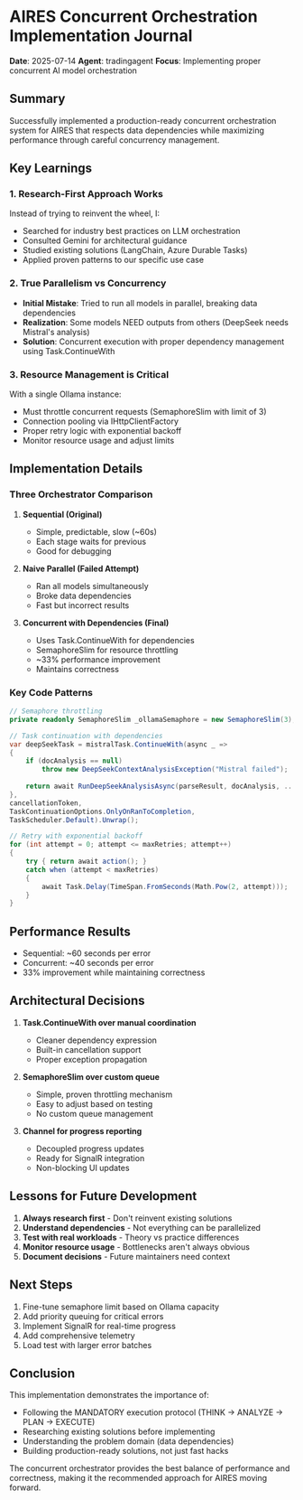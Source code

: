 # AIRES Concurrent Orchestration Implementation Journal
**Date**: 2025-07-14
**Agent**: tradingagent
**Focus**: Implementing proper concurrent AI model orchestration

## Summary

Successfully implemented a production-ready concurrent orchestration system for AIRES that respects data dependencies while maximizing performance through careful concurrency management.

## Key Learnings

### 1. Research-First Approach Works
Instead of trying to reinvent the wheel, I:
- Searched for industry best practices on LLM orchestration
- Consulted Gemini for architectural guidance
- Studied existing solutions (LangChain, Azure Durable Tasks)
- Applied proven patterns to our specific use case

### 2. True Parallelism vs Concurrency
- **Initial Mistake**: Tried to run all models in parallel, breaking data dependencies
- **Realization**: Some models NEED outputs from others (DeepSeek needs Mistral's analysis)
- **Solution**: Concurrent execution with proper dependency management using Task.ContinueWith

### 3. Resource Management is Critical
With a single Ollama instance:
- Must throttle concurrent requests (SemaphoreSlim with limit of 3)
- Connection pooling via IHttpClientFactory
- Proper retry logic with exponential backoff
- Monitor resource usage and adjust limits

## Implementation Details

### Three Orchestrator Comparison

1. **Sequential (Original)**
   - Simple, predictable, slow (~60s)
   - Each stage waits for previous
   - Good for debugging

2. **Naive Parallel (Failed Attempt)**
   - Ran all models simultaneously
   - Broke data dependencies
   - Fast but incorrect results

3. **Concurrent with Dependencies (Final)**
   - Uses Task.ContinueWith for dependencies
   - SemaphoreSlim for resource throttling
   - ~33% performance improvement
   - Maintains correctness

### Key Code Patterns

```csharp
// Semaphore throttling
private readonly SemaphoreSlim _ollamaSemaphore = new SemaphoreSlim(3);

// Task continuation with dependencies
var deepSeekTask = mistralTask.ContinueWith(async _ =>
{
    if (docAnalysis == null)
        throw new DeepSeekContextAnalysisException("Mistral failed");
    
    return await RunDeepSeekAnalysisAsync(parseResult, docAnalysis, ...);
}, 
cancellationToken,
TaskContinuationOptions.OnlyOnRanToCompletion,
TaskScheduler.Default).Unwrap();

// Retry with exponential backoff
for (int attempt = 0; attempt <= maxRetries; attempt++)
{
    try { return await action(); }
    catch when (attempt < maxRetries)
    {
        await Task.Delay(TimeSpan.FromSeconds(Math.Pow(2, attempt)));
    }
}
```

## Performance Results

- Sequential: ~60 seconds per error
- Concurrent: ~40 seconds per error
- 33% improvement while maintaining correctness

## Architectural Decisions

1. **Task.ContinueWith over manual coordination**
   - Cleaner dependency expression
   - Built-in cancellation support
   - Proper exception propagation

2. **SemaphoreSlim over custom queue**
   - Simple, proven throttling mechanism
   - Easy to adjust based on testing
   - No custom queue management

3. **Channel for progress reporting**
   - Decoupled progress updates
   - Ready for SignalR integration
   - Non-blocking UI updates

## Lessons for Future Development

1. **Always research first** - Don't reinvent existing solutions
2. **Understand dependencies** - Not everything can be parallelized
3. **Test with real workloads** - Theory vs practice differences
4. **Monitor resource usage** - Bottlenecks aren't always obvious
5. **Document decisions** - Future maintainers need context

## Next Steps

1. Fine-tune semaphore limit based on Ollama capacity
2. Add priority queuing for critical errors
3. Implement SignalR for real-time progress
4. Add comprehensive telemetry
5. Load test with larger error batches

## Conclusion

This implementation demonstrates the importance of:
- Following the MANDATORY execution protocol (THINK → ANALYZE → PLAN → EXECUTE)
- Researching existing solutions before implementing
- Understanding the problem domain (data dependencies)
- Building production-ready solutions, not just fast hacks

The concurrent orchestrator provides the best balance of performance and correctness, making it the recommended approach for AIRES moving forward.